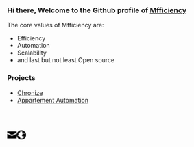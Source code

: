 ### Hi there, Welcome to the Github profile of [Mfficiency][website]


The core values of Mfficiency are:
- Efficiency
- Automation
- Scalability
- and last but not least Open source


### Projects
- [Chronize][chronize-gh]
- [Appartement Automation][appaauto-gh]

<br />
<br />

[<img align="left" alt="Mfficiency.com" width="22px" src="https://raw.githubusercontent.com/iconic/open-iconic/master/svg/envelope-closed.svg" />](mailto:info@mfficiency.com)
[<img align="left" alt="Mfficiency.com" width="22px" src="https://raw.githubusercontent.com/iconic/open-iconic/master/svg/globe.svg" />][website]


[chronize-gh]: https://mfficiency.github.io/Chronize/
[appaauto-gh]: https://github.com/Mfficiency/AppartementAutomation/
[mail]: mailto:info@mfficiency.com
[website]: http://www.mfficiency.com/

